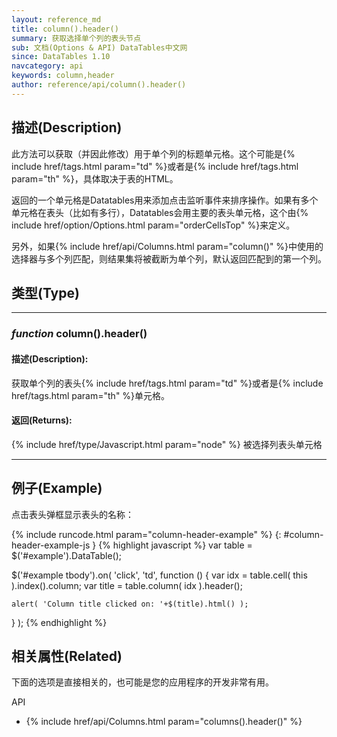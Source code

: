 ```yaml
---
layout: reference_md
title: column().header()
summary: 获取选择单个列的表头节点
sub: 文档(Options & API) DataTables中文网
since: DataTables 1.10
navcategory: api
keywords: column,header
author: reference/api/column().header()
---
```


## 描述(Description)
此方法可以获取（并因此修改）用于单个列的标题单元格。这个可能是{% include href/tags.html param="td" %}或者是{% include href/tags.html param="th" %}，具体取决于表的HTML。

返回的一个单元格是Datatables用来添加点击监听事件来排序操作。如果有多个单元格在表头（比如有多行），Datatables会用主要的表头单元格，这个由{% include href/option/Options.html param="orderCellsTop" %}来定义。

另外，如果{% include href/api/Columns.html param="column()" %}中使用的选择器与多个列匹配，则结果集将被截断为单个列，默认返回匹配到的第一个列。



## 类型(Type)
---
    
### _function_ **column().header()**   

#### 描述(Description):
获取单个列的表头{% include href/tags.html param="td" %}或者是{% include href/tags.html param="th" %}单元格。

#### 返回(Returns):
{% include href/type/Javascript.html param="node" %}
被选择列表头单元格


--- 
    
## 例子(Example)

点击表头弹框显示表头的名称：

{% include runcode.html param="column-header-example" %}
{: #column-header-example-js }
{% highlight javascript %}
var table = $('#example').DataTable();
 
$('#example tbody').on( 'click', 'td', function () {
    var idx = table.cell( this ).index().column;
    var title = table.column( idx ).header();
 
    alert( 'Column title clicked on: '+$(title).html() );
} );
{% endhighlight %}



## 相关属性(Related)
下面的选项是直接相关的，也可能是您的应用程序的开发非常有用。

API

- {% include href/api/Columns.html param="columns().header()" %}

